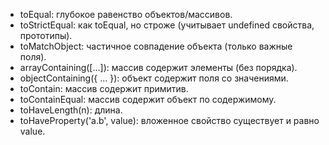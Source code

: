 - toEqual: глубокое равенство объектов/массивов.
- toStrictEqual: как toEqual, но строже (учитывает undefined свойства, прототипы).
- toMatchObject: частичное совпадение объекта (только важные поля).
- arrayContaining([...]): массив содержит элементы (без порядка).
- objectContaining({ ... }): объект содержит поля со значениями.
- toContain: массив содержит примитив.
- toContainEqual: массив содержит объект по содержимому.
- toHaveLength(n): длина.
- toHaveProperty('a.b', value): вложенное свойство существует и равно value.